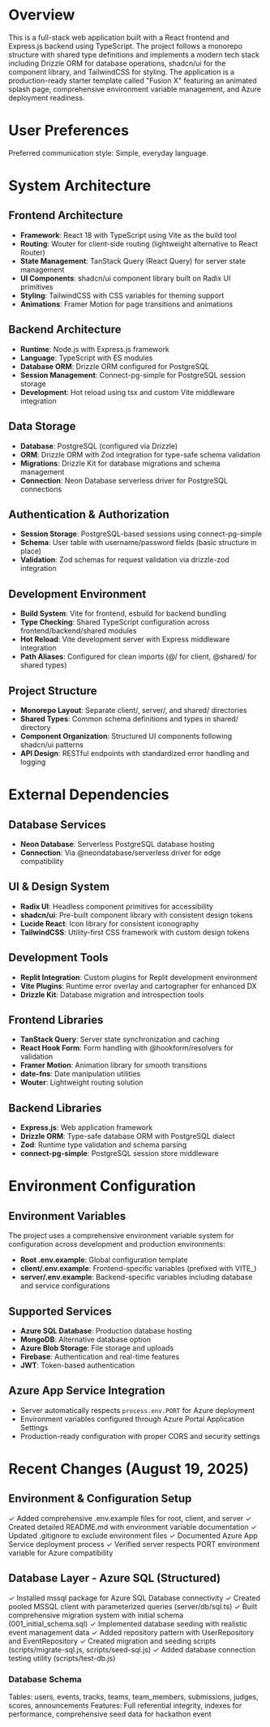 # Overview

This is a full-stack web application built with a React frontend and Express.js backend using TypeScript. The project follows a monorepo structure with shared type definitions and implements a modern tech stack including Drizzle ORM for database operations, shadcn/ui for the component library, and TailwindCSS for styling. The application is a production-ready starter template called "Fusion X" featuring an animated splash page, comprehensive environment variable management, and Azure deployment readiness.

# User Preferences

Preferred communication style: Simple, everyday language.

# System Architecture

## Frontend Architecture
- **Framework**: React 18 with TypeScript using Vite as the build tool
- **Routing**: Wouter for client-side routing (lightweight alternative to React Router)
- **State Management**: TanStack Query (React Query) for server state management
- **UI Components**: shadcn/ui component library built on Radix UI primitives
- **Styling**: TailwindCSS with CSS variables for theming support
- **Animations**: Framer Motion for page transitions and animations

## Backend Architecture
- **Runtime**: Node.js with Express.js framework
- **Language**: TypeScript with ES modules
- **Database ORM**: Drizzle ORM configured for PostgreSQL
- **Session Management**: Connect-pg-simple for PostgreSQL session storage
- **Development**: Hot reload using tsx and custom Vite middleware integration

## Data Storage
- **Database**: PostgreSQL (configured via Drizzle)
- **ORM**: Drizzle ORM with Zod integration for type-safe schema validation
- **Migrations**: Drizzle Kit for database migrations and schema management
- **Connection**: Neon Database serverless driver for PostgreSQL connections

## Authentication & Authorization
- **Session Storage**: PostgreSQL-based sessions using connect-pg-simple
- **Schema**: User table with username/password fields (basic structure in place)
- **Validation**: Zod schemas for request validation via drizzle-zod integration

## Development Environment
- **Build System**: Vite for frontend, esbuild for backend bundling
- **Type Checking**: Shared TypeScript configuration across frontend/backend/shared modules
- **Hot Reload**: Vite development server with Express middleware integration
- **Path Aliases**: Configured for clean imports (@/ for client, @shared/ for shared types)

## Project Structure
- **Monorepo Layout**: Separate client/, server/, and shared/ directories
- **Shared Types**: Common schema definitions and types in shared/ directory
- **Component Organization**: Structured UI components following shadcn/ui patterns
- **API Design**: RESTful endpoints with standardized error handling and logging

# External Dependencies

## Database Services
- **Neon Database**: Serverless PostgreSQL database hosting
- **Connection**: Via @neondatabase/serverless driver for edge compatibility

## UI & Design System
- **Radix UI**: Headless component primitives for accessibility
- **shadcn/ui**: Pre-built component library with consistent design tokens
- **Lucide React**: Icon library for consistent iconography
- **TailwindCSS**: Utility-first CSS framework with custom design tokens

## Development Tools
- **Replit Integration**: Custom plugins for Replit development environment
- **Vite Plugins**: Runtime error overlay and cartographer for enhanced DX
- **Drizzle Kit**: Database migration and introspection tools

## Frontend Libraries
- **TanStack Query**: Server state synchronization and caching
- **React Hook Form**: Form handling with @hookform/resolvers for validation
- **Framer Motion**: Animation library for smooth transitions
- **date-fns**: Date manipulation utilities
- **Wouter**: Lightweight routing solution

## Backend Libraries
- **Express.js**: Web application framework
- **Drizzle ORM**: Type-safe database ORM with PostgreSQL dialect
- **Zod**: Runtime type validation and schema parsing
- **connect-pg-simple**: PostgreSQL session store middleware

# Environment Configuration

## Environment Variables
The project uses a comprehensive environment variable system for configuration across development and production environments:

- **Root .env.example**: Global configuration template
- **client/.env.example**: Frontend-specific variables (prefixed with VITE_)
- **server/.env.example**: Backend-specific variables including database and service configurations

## Supported Services
- **Azure SQL Database**: Production database hosting
- **MongoDB**: Alternative database option
- **Azure Blob Storage**: File storage and uploads
- **Firebase**: Authentication and real-time features
- **JWT**: Token-based authentication

## Azure App Service Integration
- Server automatically respects `process.env.PORT` for Azure deployment
- Environment variables configured through Azure Portal Application Settings
- Production-ready configuration with proper CORS and security settings

# Recent Changes (August 19, 2025)

## Environment & Configuration Setup
✓ Added comprehensive .env.example files for root, client, and server
✓ Created detailed README.md with environment variable documentation
✓ Updated .gitignore to exclude environment files
✓ Documented Azure App Service deployment process
✓ Verified server respects PORT environment variable for Azure compatibility

## Database Layer - Azure SQL (Structured)
✓ Installed mssql package for Azure SQL Database connectivity
✓ Created pooled MSSQL client with parameterized queries (server/db/sql.ts)
✓ Built comprehensive migration system with initial schema (001_initial_schema.sql)
✓ Implemented database seeding with realistic event management data
✓ Added repository pattern with UserRepository and EventRepository
✓ Created migration and seeding scripts (scripts/migrate-sql.js, scripts/seed-sql.js)
✓ Added database connection testing utility (scripts/test-db.js)

### Database Schema
Tables: users, events, tracks, teams, team_members, submissions, judges, scores, announcements
Features: Full referential integrity, indexes for performance, comprehensive seed data for hackathon event